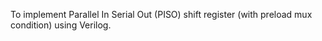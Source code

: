 To implement Parallel In Serial Out (PISO) shift register (with preload mux condition) using Verilog.
